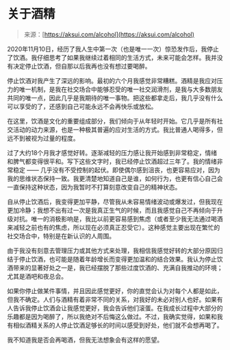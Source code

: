 <!--yml

category: 未分类

date: 2024-05-29 13:26:02

-->

# 关于酒精

> 来源：[https://aksui.com/alcohol](https://aksui.com/alcohol)

2020年11月10日，经历了我人生中第一次（也是唯一一次）惊恐发作后，我停止了饮酒。我仔细思考了如果我继续过着相同的生活方式，未来可能会怎样。我并没有决定停止饮酒，但自那以后我再也没有想过要喝醉。

停止饮酒对我产生了深远的影响。最初的六个月我感觉非常糟糕。酒精是我应对压力的唯一机制，是我在社交场合中能够忍受的唯一社交润滑剂，是我与大多数朋友共同的唯一点，因此几乎是我期待的唯一事物。把这些都拿走后，我几乎没有什么可以享受的了，还感到自己可能永远不会再快乐或放松。

在这里，饮酒是文化的重要组成部分，我们倾向于从年轻时开始。它几乎是所有社交活动的动力来源，也是一种极其普遍的应对生活的方式。我比普通人喝得多，但远不到被视为过量的程度。

过了大约18个月我才感觉好转。逐渐减轻的压力感让我开始感到非常稳定，情绪和脾气都变得很平和。写下这些文字时，我已经停止饮酒超过三年了。我的情绪非常稳定 —— 几乎没有不受控制的起伏。即使偶尔感到沮丧，也更容易应对，因为我的思维状态保持一致。我更清楚地知道自己是谁，如何行为，也更有信心自己会一直保持这种状态，因为我暂时不打算刻意改变自己的精神状态。

自从停止饮酒后，我变得更加平静，尽管我从未容易情绪波动或爆发过，但我现在更加冷静；我想不出有过一次是我真正生气的时候，而且我感觉自己不再倾向于升级对抗。唯一的消极影响是，我比以前更容易感到焦虑（或者至少我无法通过喝酒来减轻之前也有的焦虑，所以现在必须真正忍受它）。这种感觉主要出现在繁忙的社交场合中，特别是在新认识的人周围。

由于我没有刻意去管理压力或其他方式来处理，我相信我感觉好转的大部分原因归结于停止饮酒，也可能是随着年龄增长而变得更加温和的结合效果。我认为停止饮酒带来的显著好处之一是，我已经摆脱了那些过度饮酒的、充满自我推动的环境；尤其是酒吧和夜总会。

如果你停止做某件事情，并且因此感觉更好，你的直觉会认为对每个人都是如此，但我不确定。人们与酒精有着非常不同的关系，对我好的未必对别人也好。如果有人告诉我停止饮酒会让我感觉更好，我会告诉他们滚蛋。在我成长过程中大部分的乐趣都是因为喝醉了，所以我绝对不后悔这么做过。不过，我确实觉得，如果和我有相似酒精关系的人停止饮酒足够长的时间以感受到好处，他们就不会想再喝了。

我不知道我是否会再喝酒，但我无法想象会有这样的愿望。
